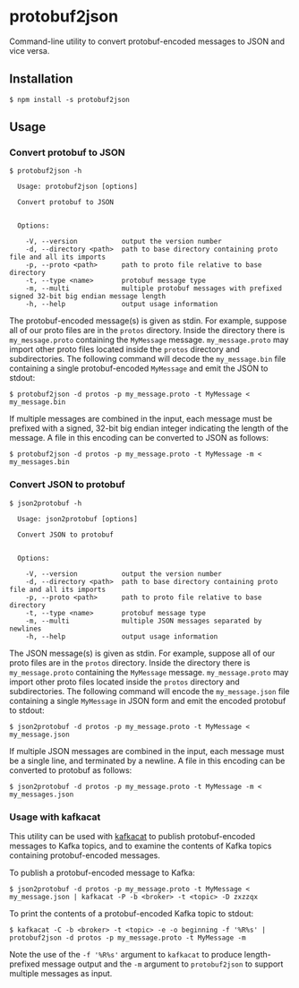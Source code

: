 # protobuf2json

Command-line utility to convert protobuf-encoded messages to JSON and vice versa.

## Installation

```
$ npm install -s protobuf2json
```

## Usage

### Convert protobuf to JSON

```
$ protobuf2json -h

  Usage: protobuf2json [options]

  Convert protobuf to JSON


  Options:

    -V, --version           output the version number
    -d, --directory <path>  path to base directory containing proto file and all its imports
    -p, --proto <path>      path to proto file relative to base directory
    -t, --type <name>       protobuf message type
    -m, --multi             multiple protobuf messages with prefixed signed 32-bit big endian message length
    -h, --help              output usage information
```

The protobuf-encoded message(s) is given as stdin. For example, suppose all of our proto files are in
the `protos` directory. Inside the directory there is `my_message.proto` containing the `MyMessage` message.
`my_message.proto` may import other proto files located inside the `protos` directory and subdirectories.
The following command will decode the `my_message.bin` file containing a single protobuf-encoded `MyMessage`
and emit the JSON to stdout:

```
$ protobuf2json -d protos -p my_message.proto -t MyMessage < my_message.bin
```

If multiple messages are combined in the input, each message must be prefixed with a signed, 32-bit
big endian integer indicating the length of the message. A file in this encoding can be converted to
JSON as follows:

```
$ protobuf2json -d protos -p my_message.proto -t MyMessage -m < my_messages.bin
```

### Convert JSON to protobuf

```
$ json2protobuf -h

  Usage: json2protobuf [options]

  Convert JSON to protobuf


  Options:

    -V, --version           output the version number
    -d, --directory <path>  path to base directory containing proto file and all its imports
    -p, --proto <path>      path to proto file relative to base directory
    -t, --type <name>       protobuf message type
    -m, --multi             multiple JSON messages separated by newlines
    -h, --help              output usage information
```

The JSON message(s) is given as stdin. For example, suppose all of our proto files are in
the `protos` directory. Inside the directory there is `my_message.proto` containing the `MyMessage` message.
`my_message.proto` may import other proto files located inside the `protos` directory and subdirectories.
The following command will encode the `my_message.json` file containing a single `MyMessage` in JSON form
and emit the encoded protobuf to stdout:

```
$ json2protobuf -d protos -p my_message.proto -t MyMessage < my_message.json
```

If multiple JSON messages are combined in the input, each message must be a single line, and terminated
by a newline. A file in this encoding can be converted to protobuf as follows:

```
$ json2protobuf -d protos -p my_message.proto -t MyMessage -m < my_messages.json
```

### Usage with kafkacat

This utility can be used with [kafkacat](https://github.com/edenhill/kafkacat) to publish protobuf-encoded
messages to Kafka topics, and to examine the contents of Kafka topics containing protobuf-encoded messages.

To publish a protobuf-encoded message to Kafka:

```
$ json2protobuf -d protos -p my_message.proto -t MyMessage < my_message.json | kafkacat -P -b <broker> -t <topic> -D zxzzqx
```

To print the contents of a protobuf-encoded Kafka topic to stdout:

```
$ kafkacat -C -b <broker> -t <topic> -e -o beginning -f '%R%s' | protobuf2json -d protos -p my_message.proto -t MyMessage -m
```

Note the use of the `-f '%R%s'` argument to `kafkacat` to produce length-prefixed message output and
the `-m` argument to `protobuf2json` to support multiple messages as input.
